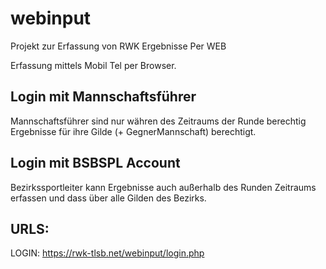 # webinput

Projekt zur Erfassung von RWK Ergebnisse Per WEB

Erfassung mittels Mobil Tel per Browser.

## Login mit Mannschaftsführer

Mannschaftsführer sind nur währen des Zeitraums der Runde berechtig Ergebnisse für ihre Gilde (+ GegnerMannschaft) berechtigt.

## Login mit BSBSPL Account

Bezirkssportleiter kann Ergebnisse auch außerhalb des Runden Zeitraums erfassen und dass über alle Gilden des Bezirks.

## URLS:

LOGIN: https://rwk-tlsb.net/webinput/login.php

